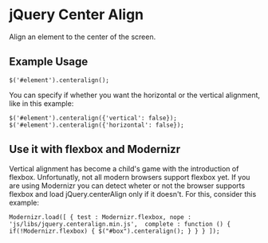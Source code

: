 # jQuery Center Align

Align an element to the center of the screen.

## Example Usage

`$('#element').centeralign();`

You can specify if whether you want the horizontal or the vertical alignment, like in this example:

`$('#element').centeralign({'vertical': false});`
`$('#element').centeralign({'horizontal': false});`

## Use it with flexbox and Modernizr

Vertical alignment has become a child's game with the introduction of flexbox. Unfortunatly, not all modern browsers support flexbox yet. If you are using Modernizr you can detect wheter or not the browser supports flexbox and load jQuery.centerAlign only if it doesn't. For this, consider this example:

`Modernizr.load([
  {
    test : Modernizr.flexbox,
    nope : 'js/libs/jquery.centeralign.min.js', 
    complete : function () {
      if(!Modernizr.flexbox) {
          $("#box").centeralign();
      }
    }
  }
]);`